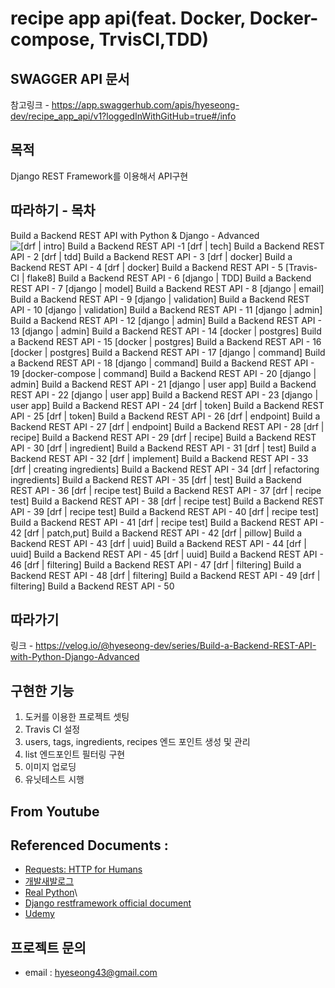 # recipe app api(feat. Docker, Docker-compose, TrvisCI,TDD)



## SWAGGER API 문서
참고링크 - https://app.swaggerhub.com/apis/hyeseong-dev/recipe_app_api/v1?loggedInWithGitHub=true#/info


## 목적
Django REST Framework를 이용해서 API구현

## 따라하기 - 목차
Build a Backend REST API with Python & Django - Advanced
![[drf | intro] Build a Backend REST API -1](https://velog.io/@hyeseong-dev/drf-intro-Build-a-Backend-REST-API-1)
[drf | tech] Build a Backend REST API - 2
[drf | tdd] Build a Backend REST API - 3
[drf | docker] Build a Backend REST API - 4
[drf | docker] Build a Backend REST API - 5
[Travis-CI | flake8] Build a Backend REST API - 6
[django | TDD] Build a Backend REST API - 7
[django | model] Build a Backend REST API - 8
[django | email] Build a Backend REST API - 9
[django | validation] Build a Backend REST API - 10
[django | validation] Build a Backend REST API - 11
[django | admin] Build a Backend REST API - 12
[django | admin] Build a Backend REST API - 13
[django | admin] Build a Backend REST API - 14
[docker | postgres] Build a Backend REST API - 15
[docker | postgres] Build a Backend REST API - 16
[docker | postgres] Build a Backend REST API - 17
[django | command] Build a Backend REST API - 18
[django | command] Build a Backend REST API - 19
[docker-compose | command] Build a Backend REST API - 20
[django | admin] Build a Backend REST API - 21
[django | user app] Build a Backend REST API - 22
[django | user app] Build a Backend REST API - 23
[django | user app] Build a Backend REST API - 24
[drf | token] Build a Backend REST API - 25
[drf | token] Build a Backend REST API - 26
[drf | endpoint] Build a Backend REST API - 27
[drf | endpoint] Build a Backend REST API - 28
[drf | recipe] Build a Backend REST API - 29
[drf | recipe] Build a Backend REST API - 30
[drf | ingredient] Build a Backend REST API - 31
[drf | test] Build a Backend REST API - 32
[drf | implement] Build a Backend REST API - 33
[drf | creating ingredients] Build a Backend REST API - 34
[drf | refactoring ingredients] Build a Backend REST API - 35
[drf | test] Build a Backend REST API - 36
[drf | recipe test] Build a Backend REST API - 37
[drf | recipe test] Build a Backend REST API - 38
[drf | recipe test] Build a Backend REST API - 39
[drf | recipe test] Build a Backend REST API - 40
[drf | recipe test] Build a Backend REST API - 41
[drf | recipe test] Build a Backend REST API - 42
[drf | patch,put] Build a Backend REST API - 42
[drf | pillow] Build a Backend REST API - 43
[drf | uuid] Build a Backend REST API - 44
[drf | uuid] Build a Backend REST API - 45
[drf | uuid] Build a Backend REST API - 46
[drf | filtering] Build a Backend REST API - 47
[drf | filtering] Build a Backend REST API - 48
[drf | filtering] Build a Backend REST API - 49
[drf | filtering] Build a Backend REST API - 50



## 따라가기
링크 - https://velog.io/@hyeseong-dev/series/Build-a-Backend-REST-API-with-Python-Django-Advanced




## 구현한 기능 
1. 도커를 이용한 프로젝트 셋팅
2. Travis CI 설정
3. users, tags, ingredients, recipes 엔드 포인트 생성 및 관리
4. list 엔드포인트 필터링 구현
5. 이미지 업로딩
6. 유닛테스트 시행


## From Youtube


## Referenced Documents : 
- [Requests: HTTP for Humans](https://requests.readthedocs.io/en/master/modulenotfounderror-no-module-named-django-utils-six)
- [개발새발로그](https://dgkim5360.tistory.com/entry/python-requests)
- [Real Python](https://realpython.com/python-requests/)\
- [Django restframework official document](https://www.django-rest-framework.org/)
- [Udemy](https://www.udemy.com/course/django-python/)

## 프로젝트 문의
* email : hyeseong43@gmail.com

